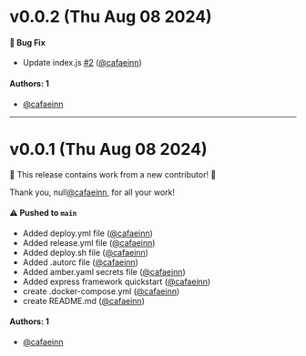 # v0.0.2 (Thu Aug 08 2024)

#### 🐛 Bug Fix

- Update index.js [#2](https://github.com/cafaeinn/container-v3jqk2a/pull/2) ([@cafaeinn](https://github.com/cafaeinn))

#### Authors: 1

- [@cafaeinn](https://github.com/cafaeinn)

---

# v0.0.1 (Thu Aug 08 2024)

:tada: This release contains work from a new contributor! :tada:

Thank you, null[@cafaeinn](https://github.com/cafaeinn), for all your work!

#### ⚠️ Pushed to `main`

- Added deploy.yml file ([@cafaeinn](https://github.com/cafaeinn))
- Added release.yml file ([@cafaeinn](https://github.com/cafaeinn))
- Added deploy.sh file ([@cafaeinn](https://github.com/cafaeinn))
- Added .autorc file ([@cafaeinn](https://github.com/cafaeinn))
- Added amber.yaml secrets file ([@cafaeinn](https://github.com/cafaeinn))
- Added express framework quickstart ([@cafaeinn](https://github.com/cafaeinn))
- create .docker-compose.yml ([@cafaeinn](https://github.com/cafaeinn))
- create README.md ([@cafaeinn](https://github.com/cafaeinn))

#### Authors: 1

- [@cafaeinn](https://github.com/cafaeinn)
